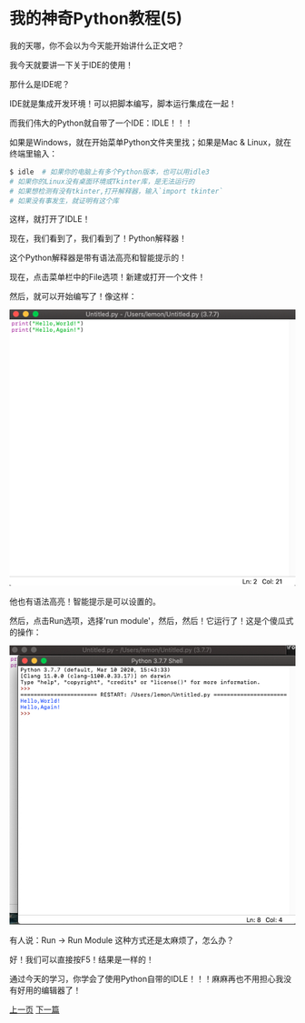 # 我的神奇Python教程(5)

我的天哪，你不会以为今天能开始讲什么正文吧？

我今天就要讲一下关于IDE的使用！

那什么是IDE呢？

IDE就是集成开发环境！可以把脚本编写，脚本运行集成在一起！

而我们伟大的Python就自带了一个IDE：IDLE！！！

如果是Windows，就在开始菜单Python文件夹里找；如果是Mac & Linux，就在终端里输入：

```bash
$ idle  # 如果你的电脑上有多个Python版本，也可以用idle3
# 如果你的Linux没有桌面环境或Tkinter库，是无法运行的
# 如果想检测有没有tkinter,打开解释器，输入`import tkinter`
# 如果没有事发生，就证明有这个库
```

这样，就打开了IDLE！

现在，我们看到了，我们看到了！Python解释器！

这个Python解释器是带有语法高亮和智能提示的！

现在，点击菜单栏中的File选项！新建或打开一个文件！

然后，就可以开始编写了！像这样：

![你的网络出大问题](../img/idle.jpg)

他也有语法高亮！智能提示是可以设置的。

然后，点击Run选项，选择'run module'，然后，然后！它运行了！这是个傻瓜式的操作：

![你的网络出大问题](../img/idle_run.jpg)

有人说：Run -> Run Module 这种方式还是太麻烦了，怎么办？

好！我们可以直接按F5！结果是一样的！

通过今天的学习，你学会了使用Python自带的IDLE！！！麻麻再也不用担心我没有好用的编辑器了！

[上一页](https://clxon.github.io/python/4) [下一篇](https://clxon.github.io/python/6)